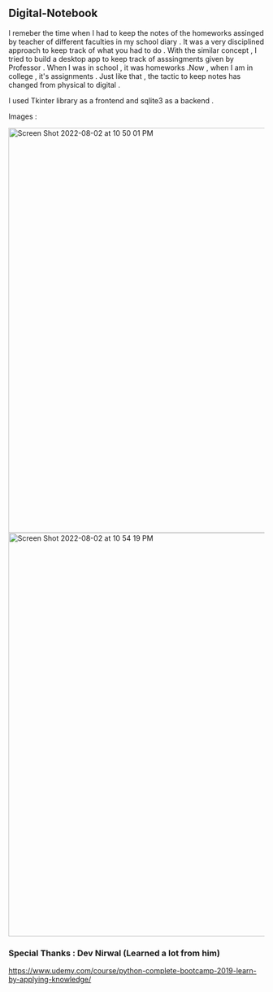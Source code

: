 ## Digital-Notebook

I remeber the time when I had to keep the notes of the homeworks assinged by teacher of different faculties in my school diary . It was a very disciplined approach to keep track of what you had to do . With the similar concept , I tried to build a desktop app to keep track of asssingments given by Professor . 
When I was in school , it was homeworks .Now , when I am in college , it's assignments . Just like that , the tactic to keep notes has changed from physical to digital . 

I used Tkinter library as a frontend and sqlite3 as a backend . 

Images : 

<img width="797" alt="Screen Shot 2022-08-02 at 10 50 01 PM" src="https://user-images.githubusercontent.com/98479005/182513659-8a4b9a5a-a432-4773-9811-65975910688b.png">
<img width="794" alt="Screen Shot 2022-08-02 at 10 54 19 PM" src="https://user-images.githubusercontent.com/98479005/182514177-dbc162bd-1240-4634-9f5a-4548e9dd832f.png">

### Special Thanks : Dev Nirwal (Learned a lot from him)
https://www.udemy.com/course/python-complete-bootcamp-2019-learn-by-applying-knowledge/




